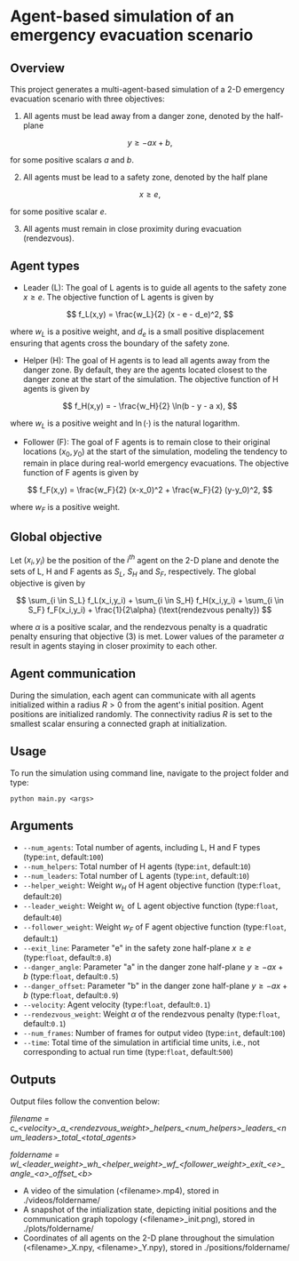 # Agent-based simulation of an emergency evacuation scenario

## Overview
This project generates a multi-agent-based simulation of a 2-D emergency evacuation scenario with three objectives:

1. All agents must be lead away from a danger zone, denoted by the half-plane
   
$$
y \geq -ax + b,
$$

for some positive scalars $a$ and $b$.

2. All agents must be lead to a safety zone, denoted by the half plane
   
$$
x \geq e,
$$

for some positive scalar $e$. 

3. All agents must remain in close proximity during evacuation (rendezvous).

## Agent types
- Leader (L): The goal of L agents is to guide all agents to the safety zone $x \geq e$. The objective function of L agents is given by

$$
f_L(x,y) = \frac{w_L}{2} (x - e - d_e)^2,
$$

where $w_L$ is a positive weight, and $d_e$ is a small positive displacement ensuring that agents cross the boundary of the safety zone.

- Helper (H): The goal of H agents is to lead all agents away from the danger zone. By default, they are the agents located closest to the danger zone at the start of the simulation. The objective function of H agents is given by

$$
f_H(x,y) = - \frac{w_H}{2} \ln(b - y - a x),
$$

where $w_L$ is a positive weight and $\ln(\cdot)$ is the natural logarithm.

- Follower (F): The goal of F agents is to remain close to their original locations $(x_0,y_0)$ at the start of the simulation, modeling the tendency to remain in place during real-world emergency evacuations. The objective function of F agents is given by

$$
f_F(x,y) = \frac{w_F}{2} (x-x_0)^2 + \frac{w_F}{2} (y-y_0)^2,
$$

where $w_F$ is a positive weight.

## Global objective
Let $(x_i,y_i)$ be the position of the $i^{th}$ agent on the 2-D plane and denote the sets of L, H and F agents as $S_L$, $S_H$ and $S_F$, respectively. The global objective is given by

$$
\sum_{i \in S_L} f_L(x_i,y_i) + \sum_{i \in S_H} f_H(x_i,y_i) + \sum_{i \in S_F} f_F(x_i,y_i) + \frac{1}{2\alpha} (\text{rendezvous penalty})
$$

where $\alpha$ is a positive scalar, and the rendezvous penalty is a quadratic penalty ensuring that objective (3) is met. Lower values of the parameter $\alpha$ result in agents staying in closer proximity to each other.

## Agent communication
During the simulation, each agent can communicate with all agents initialized within a radius $R >0$ from the agent's initial position. Agent positions are initialized randomly. The connectivity radius $R$ is set to the smallest scalar ensuring a connected graph at initialization. 

## Usage
To run the simulation using command line, navigate to the project folder and type:

`python main.py <args>`

## Arguments
- `--num_agents`: Total number of agents, including L, H and F types (type:`int`, default:`100`)
- `--num_helpers`: Total number of H agents (type:`int`, default:`10`)
- `--num_leaders`: Total number of L agents (type:`int`, default:`10`)
- `--helper_weight`: Weight $w_H$ of H agent objective function (type:`float`, default:`20`)
- `--leader_weight`: Weight $w_L$ of L agent objective function (type:`float`, default:`40`)
- `--follower_weight`: Weight $w_F$ of F agent objective function (type:`float`, default:`1`)
- `--exit_line`: Parameter "e" in the safety zone half-plane $x \geq e$ (type:`float`, default:`0.8`)
- `--danger_angle`: Parameter "a" in the danger zone half-plane $y \geq -ax + b$ (type:`float`, default:`0.5`)
- `--danger_offset`: Parameter "b" in the danger zone half-plane $y \geq -ax + b$ (type:`float`, default:`0.9`)
- `--velocity`: Agent velocity (type:`float`, default:`0.1`)
- `--rendezvous_weight`: Weight $\alpha$ of the rendezvous penalty (type:`float`, default:`0.1`)
- `--num_frames`: Number of frames for output video (type:`int`, default:`100`)
- `--time`: Total time of the simulation in artificial time units, i.e., not corresponding to actual run time (type:`float`, default:`500`)

## Outputs
Output files follow the convention below:

*filename = c\_\<velocity>\_a\_\<rendezvous_weight>\_helpers\_\<num_helpers>\_leaders\_\<num_leaders>\_total\_\<total_agents>*

*foldername = wl\_\<leader_weight>\_wh\_\<helper_weight>\_wf\_\<follower_weight>\_exit\_\<e>\_angle\_\<a>\_offset\_\<b>*

- A video of the simulation (\<filename>.mp4), stored in ./videos/foldername/
- A snapshot of the intialization state, depicting initial positions and the communication graph topology (\<filename>\_init.png), stored in ./plots/foldername/
- Coordinates of all agents on the 2-D plane throughout the simulation (\<filename>\_X.npy, \<filename>\_Y.npy), stored in ./positions/foldername/



